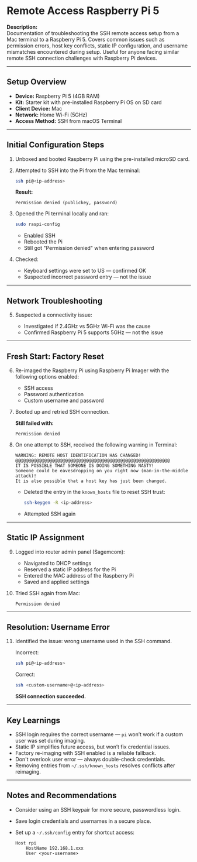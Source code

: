 # Remote Access Raspberry Pi 5

**Description:**  
Documentation of troubleshooting the SSH remote access setup from a Mac terminal to a Raspberry Pi 5. Covers common issues such as permission errors, host key conflicts, static IP configuration, and username mismatches encountered during setup. Useful for anyone facing similar remote SSH connection challenges with Raspberry Pi devices.

---

## Setup Overview

- **Device:** Raspberry Pi 5 (4GB RAM)
- **Kit:** Starter kit with pre-installed Raspberry Pi OS on SD card
- **Client Device:** Mac
- **Network:** Home Wi-Fi (5GHz)
- **Access Method:** SSH from macOS Terminal

---

## Initial Configuration Steps

1. Unboxed and booted Raspberry Pi using the pre-installed microSD card.
2. Attempted to SSH into the Pi from the Mac terminal:

   ```bash
   ssh pi@<ip-address>
   ```

   **Result:**

   ```
   Permission denied (publickey, password)
   ```

3. Opened the Pi terminal locally and ran:

   ```bash
   sudo raspi-config
   ```

   - Enabled SSH
   - Rebooted the Pi
   - Still got "Permission denied" when entering password

4. Checked:

   - Keyboard settings were set to US — confirmed OK
   - Suspected incorrect password entry — not the issue

---

## Network Troubleshooting

5. Suspected a connectivity issue:

   - Investigated if 2.4GHz vs 5GHz Wi-Fi was the cause
   - Confirmed Raspberry Pi 5 supports 5GHz — not the issue

---

## Fresh Start: Factory Reset

6. Re-imaged the Raspberry Pi using Raspberry Pi Imager with the following options enabled:

   - SSH access
   - Password authentication
   - Custom username and password

7. Booted up and retried SSH connection.

   **Still failed with:**

   ```
   Permission denied
   ```

8. On one attempt to SSH, received the following warning in Terminal:

   ```
   WARNING: REMOTE HOST IDENTIFICATION HAS CHANGED!
   @@@@@@@@@@@@@@@@@@@@@@@@@@@@@@@@@@@@@@@@@@@@@@@@@@@@@@@@@@@
   IT IS POSSIBLE THAT SOMEONE IS DOING SOMETHING NASTY!
   Someone could be eavesdropping on you right now (man-in-the-middle attack)!
   It is also possible that a host key has just been changed.
   ```

   - Deleted the entry in the `known_hosts` file to reset SSH trust:

     ```bash
     ssh-keygen -R <ip-address>
     ```

   - Attempted SSH again

---

## Static IP Assignment

9. Logged into router admin panel (Sagemcom):

   - Navigated to DHCP settings
   - Reserved a static IP address for the Pi
   - Entered the MAC address of the Raspberry Pi
   - Saved and applied settings

10. Tried SSH again from Mac:

    ```
    Permission denied
    ```

---

## Resolution: Username Error

11. Identified the issue: wrong username used in the SSH command.

    Incorrect:

    ```bash
    ssh pi@<ip-address>
    ```

    Correct:

    ```bash
    ssh <custom-username>@<ip-address>
    ```

    **SSH connection succeeded.**

---

## Key Learnings

- SSH login requires the correct username — `pi` won’t work if a custom user was set during imaging.
- Static IP simplifies future access, but won’t fix credential issues.
- Factory re-imaging with SSH enabled is a reliable fallback.
- Don't overlook user error — always double-check credentials.
- Removing entries from `~/.ssh/known_hosts` resolves conflicts after reimaging.

---

## Notes and Recommendations

- Consider using an SSH keypair for more secure, passwordless login.
- Save login credentials and usernames in a secure place.
- Set up a `~/.ssh/config` entry for shortcut access:

  ```
  Host rpi
      HostName 192.168.1.xxx
      User <your-username>
  ```
